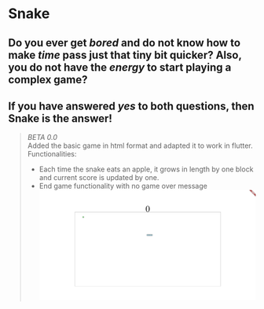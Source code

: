 # **Snake**

## Do you ever get *bored* and do not know how to make *time* pass just that tiny bit quicker? Also, you do not have the *energy* to start playing a complex game?

## If you have answered *yes* to both questions, then **Snake** is the answer!

> *BETA 0.0*\
> Added the basic game in html format and adapted it to work in flutter.\
> Functionalities:
> * Each time the snake eats an apple, it grows in length by one block and current score is updated by one.
> * End game functionality with no game over message
> ![Game overview](https://github.com/911-Albu-Alex/Snake/blob/master/assets/game_overview.png)
